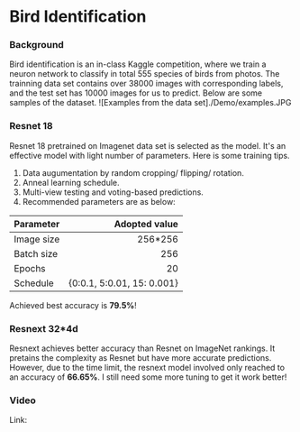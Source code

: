 # Bird Identification
### Background
Bird identification is an in-class Kaggle competition, where we train a neuron network to classify in total 555 species of birds from photos. 
The trainning data set contains over 38000 images with corresponding labels, and the test set has 10000 images for us to predict. Below are some samples of the dataset.
![Examples from the data set]./Demo/examples.JPG
### Resnet 18
Resnet 18 pretrained on Imagenet data set is selected as the model. It's an effective model with light number of parameters. Here is some training tips.
1. Data augumentation by random cropping/ flipping/ rotation.
2. Anneal learning schedule.
3. Multi-view testing and voting-based predictions.
4. Recommended parameters are as below:

| Parameter  | Adopted value |  
| --------   | -----:   | 
| Image size | 256*256  |  
| Batch size | 256      |  
| Epochs     |20        |
| Schedule   | {0:0.1, 5:0.01, 15: 0.001}      | 

Achieved best accuracy is **79.5%**!

### Resnext 32*4d
Resnext achieves better accuracy than Resnet on ImageNet rankings. It pretains the complexity as Resnet but have more accurate predictions. However, due to the time limit, the resnext model involved only reached to an accuracy of **66.65%**. I still need some more tuning to get it work better!

### Video
Link: 
